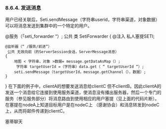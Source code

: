 ### 8.6.4. 发送消息
用户已经关联后，Seti.sendMessage（字符串userid，字符串渠道，对象数据） 可以将消息发送到集群中的一个特定的用户。

@服务（「seti_forwarder “）;
 公共 类 SetiForwarder
{
    @注入
    私人塞提SETI;

    @监听器（“ /服务/前进“）
     公共 无效向前（的ServerSession会话，ServerMessage消息）
    {
        地图 < 字符串，对象 >数据= message.getDataAsMap（）;
         字符串 targetUserId =（字符串）data.get（ “ targetUserId “）;
        seti.sendMessage（targetUserId，message.getChannel（），数据）;
    }
}
在下面的例子中，clientA的想要发送消息给clientC 但不clientB。因此clientA的发送一个消息给它连接到使用服务渠道，使消息没有播出服务器，然后一个专门的服务（参见服务部分）将消息路由到使用相应的用户塞提（见上面的代码片断）。在塞提在nodeA上知道目标用户是在nodeC上 （感谢协会）和消息转发到nodeC上，从而将邮件传递到clientC。

塞蒂聊天

